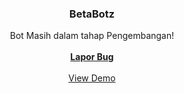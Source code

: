 

  <h3 align="center">BetaBotz</h3>

  <p align="center">
    Bot Masih dalam tahap Pengembangan!
    <br/>
    <br/>
    <a href="https://wa.me/6283188229366"><strong>Lapor Bug</strong></a>
    <br/>
    <br/>
    <a href="https://wa.me/62858179645827">View Demo</a>
  </p>
</p>

